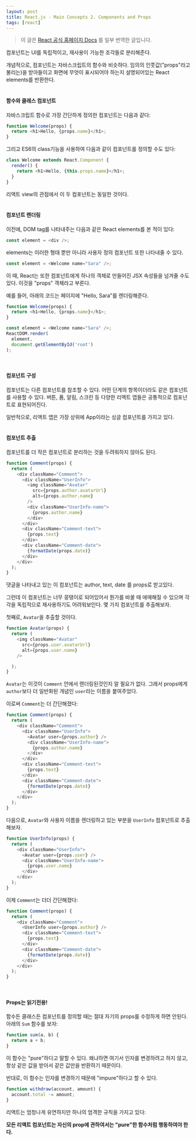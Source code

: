 ```yaml
---
layout: post
title: React.js - Main Concepts 2. Components and Props
tags: [react]
---
```


> 이 글은 [React 공식 홈페이지 Docs](https://reactjs.org/docs/components-and-props.html) 를 일부 번역한 글입니다.

컴포넌트는 UI를 독립적이고, 재사용이 가능한 조각들로 분리해준다.

개념적으로, 컴포넌트는 자바스크립트의 함수와 비슷하다. 임의의 인풋값("props"라고 불리는)을 받아들이고 화면에 무엇이 표시되어야 하는지 설명되어있는 React elements를 반환한다. <br><br>

#### 함수와 클래스 컴포넌트

자바스크립트 함수로 가장 간단하게 정의한 컴포넌트는 다음과 같다:

```javascript
function Welcome(props) {
  return <h1>Hello, {props.name}</h1>;
}
```

그리고 ES6의 class기능을 사용하여 다음과 같이 컴포넌트를 정의할 수도 있다:
```javascript
class Welcome extends React.Component {
  render() {
    return <h1>Hello, {this.props.name}</h1>;
  }
}
```

리액트 view의 관점에서 이 두 컴포넌트는 동일한 것이다. <br><br>

#### 컴포넌트 렌더링

이전에, DOM tag를 나타내주는 다음과 같은 React elements를 본 적이 있다:
```javascript
const element = <div />;
```

elements는 이러한 형태 뿐만 아니라 사용자 정의 컴포넌트 또한 나타내줄 수 있다.
```javascript
const element = <Welcome name="Sara" />;
```

이 때, React는 또한 컴포넌트에게 하나의 객체로 만들어진 JSX 속성들을 넘겨줄 수도 있다. 이것을 "props" 객체라고 부른다.

예를 들어, 아래의 코드는 페이지에 "Hello, Sara"를 렌더링해준다.
```javascript
function Welcome(props) {
  return <h1>Hello, {props.name}</h1>;
}

const element = <Welcome name="Sara" />;
ReactDOM.render(
  element,
  document.getElementById('root')
);
```
<br>

#### 컴포넌트 구성

컴포넌트는 다른 컴포넌트를 참조할 수 있다. 어떤 단계의 항목이더라도 같은 컴포넌트를 사용할 수 있다. 버튼, 폼, 알림, 스크린 등 다양한 리액트 앱들은 공통적으로 컴포넌트로 표현되어진다.

일반적으로, 리액트 앱은 가장 상위에 App이라는 싱글 컴포넌트를 가지고 있다.
<br><br>

#### 컴포넌트 추출

컴포넌트를 더 작은 컴포넌트로 분리하는 것을 두려워하지 않아도 된다.

```javascript
function Comment(props) {
  return (
    <div className="Comment">
      <div className="UserInfo">
        <img className="Avatar"
          src={props.author.avatarUrl}
          alt={props.author.name}
        />
        <div className="UserInfo-name">
          {props.author.name}
        </div>
      </div>
      <div className="Comment-text">
        {props.text}
      </div>
      <div className="Comment-date">
        {formatDate(props.date)}
      </div>
    </div>
  );
}
```

댓글을 나타내고 있는 이 컴포넌트는 author, text, date 를 props로 받고있다.

그런데 이 컴포넌트는 너무 뭉탱이로 되어있어서 뭔가를 바꿀 때 애매해질 수 있으며 각각을 독립적으로 재사용하기도 어려워보인다. 몇 가지 컴포넌트를 추출해보자.

첫째로, ```Avatar```을 추출할 것이다.
```javascript
function Avatar(props) {
  return (
    <img className="Avatar"
      src={props.user.avatarUrl}
      alt={props.user.name}
    />

  );
}
```

```Avatar```는 이것이 ```Comment``` 안에서 렌더링된것인지 알 필요가 없다. 그래서 props에게 ```author```보다 더 일반화된 개념인 ```user```라는 이름을 붙여주었다.

이로써 ```Comment```는 더 간단해졌다:

```javascript
function Comment(props) {
  return (
    <div className="Comment">
      <div className="UserInfo">
        <Avatar user={props.author} />
        <div className="UserInfo-name">
          {props.author.name}
        </div>
      </div>
      <div className="Comment-text">
        {props.text}
      </div>
      <div className="Comment-date">
        {formatDate(props.date)}
      </div>
    </div>
  );
}
```

다음으로, ```Avatar```와 사용자 이름을 렌더링하고 있는 부분을 ```UserInfo``` 컴포넌트로 추출해보자.

```javascript
function UserInfo(props) {
  return (
    <div className="UserInfo">
      <Avatar user={props.user} />
      <div className="UserInfo-name">
        {props.user.name}
      </div>
    </div>
  );
}
```

이제 ```Comment```는 더더 간단해졌다:

```javascript
function Comment(props) {
  return (
    <div className="Comment">
      <UserInfo user={props.author} />
      <div className="Comment-text">
        {props.text}
      </div>
      <div className="Comment-date">
        {formatDate(props.date)}
      </div>
    </div>
  );
}
```
<br>

#### Props는 읽기전용!

함수든 클래스든 컴포넌트를 정의할 때는 절대 자기의 props를 수정하게 하면 안된다. 아래의 ```Sum``` 함수를 보자:

```javascript
function sum(a, b) {
  return a + b;
}
```
이 함수는 "pure"하다고 말할 수 있다. 왜냐하면 여기서 인자를 변경하려고 하지 않고, 항상 같은 값을 받아서 같은 값만을 반환하기 때문이다.

반대로, 이 함수는 인자를 변경하기 때문에 "impure"하다고 할 수 있다.
```javascript
function withdraw(account, amount) {
  account.total -= amount;
}
```

리액트는 엄청나게 유연하지만 하나의 엄격한 규칙을 가지고 있다:

<b>
모든 리액트 컴포넌트는 자신의 prop에 관하여서는 "pure"한 함수처럼 행동하여야 한다.
</b>

